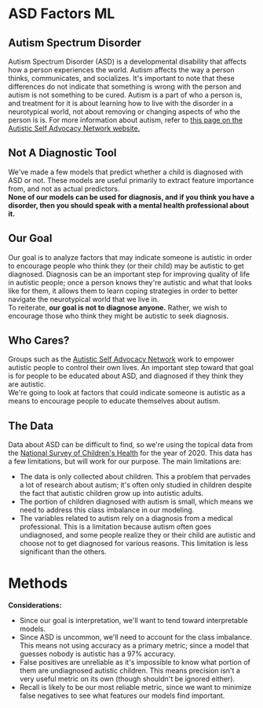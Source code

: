 # ASD Factors ML
## Autism Spectrum Disorder
Autism Spectrum Disorder (ASD) is a developmental disability that affects how a person experiences the world. Autism affects the way a person thinks, communicates, and socializes. It's important to note that these differences do not indicate that something is wrong with the person and autism is not something to be cured. Autism is a part of who a person is, and treatment for it is about learning how to live with the disorder in a neurotypical world, not about removing or changing aspects of who the person is is. For more information about autism, refer to [this page on the Autistic Self Advocacy Network website.](https://autisticadvocacy.org/about-asan/about-autism/)

## Not A Diagnostic Tool
We've made a few models that predict whether a child is diagnosed with ASD or not. These models are useful primarily to extract feature importance from, and not as actual predictors.  
**None of our models can be used for diagnosis, and if you think you have a disorder, then you should speak with a mental health professional about it.**

## Our Goal
Our goal is to analyze factors that may indicate someone is autistic in order to encourage people who think they (or their child) may be autistic to get diagnosed. Diagnosis can be an important step for improving quality of life in autistic people; once a person knows they're autistic and what that looks like for them, it allows them to learn coping strategies in order to better navigate the neurotypical world that we live in.  
To reiterate, **our goal is not to diagnose anyone.** Rather, we wish to encourage those who think they might be autistic to seek diagnosis.

## Who Cares?
Groups such as the [Autistic Self Advocacy Network](https://autisticadvocacy.org/about-asan/) work to empower autistic people to control their own lives. An important step toward that goal is for people to be educated about ASD, and diagnosed if they think they are autistic.  
We're going to look at factors that could indicate someone is autistic as a means to encourage people to educate themselves about autism.

## The Data
Data about ASD can be difficult to find, so we're using the topical data from the [National Survey of Children's Health](https://www.census.gov/programs-surveys/nsch/data/datasets.html) for the year of 2020. This data has a few limitations, but will work for our purpose. The main limitations are:
- The data is only collected about children. This a problem that pervades a lot of research about autism; it's often only studied in children despite the fact that autistic children grow up into autistic adults.
- The portion of children diagnosed with autism is small, which means we need to address this class imbalance in our modeling.
- The variables related to autism rely on a diagnosis from a medical professional. This is a limitation because autism often goes undiagnosed, and some people realize they or their child are autistic and choose not to get diagnosed for various reasons. This limitation is less significant than the others.

# Methods
**Considerations:**
- Since our goal is interpretation, we'll want to tend toward interpretable models.
- Since ASD is uncommon, we'll need to account for the class imbalance. This means not using accuracy as a primary metric; since a model that guesses nobody is autistic has a 97% accuracy.
- False positives are unreliable as it's impossible to know what portion of them are undiagnosed autistic children. This means precision isn't a very useful metric on its own (though shouldn't be ignored either).
- Recall is likely to be our most reliable metric, since we want to minimize false negatives to see what features our models find important.

